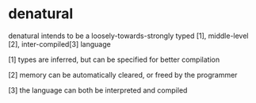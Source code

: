 # denatural


denatural intends to be a loosely-towards-strongly typed [1], middle-level [2], inter-compiled[3] language


[1] types are inferred, but can be specified for better compilation

[2] memory can be automatically cleared, or freed by the programmer

[3] the language can both be interpreted and compiled

